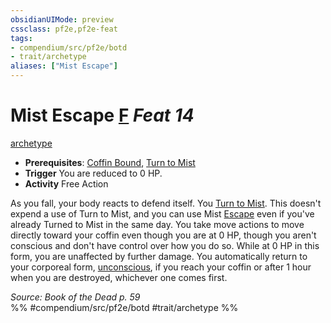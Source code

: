 ```yaml
---
obsidianUIMode: preview
cssclass: pf2e,pf2e-feat
tags:
- compendium/src/pf2e/botd
- trait/archetype
aliases: ["Mist Escape"]
---
```

# Mist Escape  [F](chapter-9-playing-the-game.md#Actions "Free Action") *Feat 14*  
[archetype](archetype.md "Archetype Feat Trait")  

- **Prerequisites**: [Coffin Bound](coffin-bound-botd.md), [Turn to Mist](turn-to-mist-botd.md)
- **Trigger** You are reduced to 0 HP.
- **Activity** Free Action

As you fall, your body reacts to defend itself. You [Turn to Mist](turn-to-mist-botd.md). This doesn't expend a use of Turn to Mist, and you can use Mist [Escape](escape.md) even if you've already Turned to Mist in the same day. You take move actions to move directly toward your coffin even though you are at 0 HP, though you aren't conscious and don't have control over how you do so. While at 0 HP in this form, you are unaffected by further damage. You automatically return to your corporeal form, [unconscious](conditions.md#Unconscious), if you reach your coffin or after 1 hour when you are destroyed, whichever one comes first.

*Source: Book of the Dead p. 59*  
%% #compendium/src/pf2e/botd #trait/archetype %%